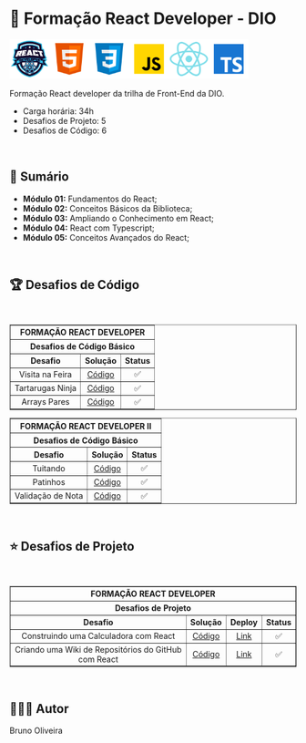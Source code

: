 # 📌 **Formação React Developer - DIO**

<img src="./assets/logo.webp" width="70" alt="Icone do Bootcamp react Developer"><img src="./assets/html.svg" width="70" alt="Icone HTML5"><img src="./assets/css.svg" width="70" alt="Icone CSS3"><img src="./assets/javascript.svg" width="70" alt="Icone JavaScript"><img src="./assets/react.svg" width="70" alt="Icone React"><img src="./assets/typescript.svg" width="70" alt="Icone TypeScript">

Formação React developer da trilha de Front-End da DIO.

- Carga horária: 34h
- Desafios de Projeto: 5
- Desafios de Código: 6

<br>

## 📎 **Sumário**

- **Módulo 01:** Fundamentos do React;
- **Módulo 02:** Conceitos Básicos da Biblioteca;
- **Módulo 03:** Ampliando o Conhecimento em React;
- **Módulo 04:** React com Typescript;
- **Módulo 05:** Conceitos Avançados do React;

<br>

## 🏆 **Desafios de Código**

<br>

<table border=1>
    <tr>
        <th colspan="3" style="text-align:center"><b>FORMAÇÃO REACT DEVELOPER</b></th>
    </tr>
    <tr>
        <th colspan="3" style="text-align:center">Desafios de Código Básico</th>
    </tr>
    <tr>
        <th style="text-align:center">Desafio</th>
        <th style="text-align:center">Solução</th>
        <th style="text-align:center">Status</th>
    </tr>
    <tr>
        <td align="center">Visita na Feira</td>
        <td align="center"><a href="https://github.com/BrunoOliveira16/Formacao-React-Developer-DIO/tree/main/TRILHA-REACT-MODULO-01/DESAFIO-DE-CODIGO/DESAFIO-DE-CODIGO-01">Código</a></td>
        <td align="center">✅</td>
    </tr>
    <tr>
        <td align="center">Tartarugas Ninja</td>
        <td align="center"><a href="https://github.com/BrunoOliveira16/Formacao-React-Developer-DIO/tree/main/TRILHA-REACT-MODULO-01/DESAFIO-DE-CODIGO/DESAFIO-DE-CODIGO-02">Código</a></td>
        <td align="center">✅</td>
    </tr>
    <tr>
        <td align="center">Arrays Pares</td>
        <td align="center"><a href="https://github.com/BrunoOliveira16/Formacao-React-Developer-DIO/tree/main/TRILHA-REACT-MODULO-01/DESAFIO-DE-CODIGO/DESAFIO-DE-CODIGO-03">Código</a></td>
        <td align="center">✅</td>
    </tr>
</table>

<table border=1>
    <tr>
        <th colspan="3" style="text-align:center"><b>FORMAÇÃO REACT DEVELOPER II</b></th>
    </tr>
    <tr>
        <th colspan="3" style="text-align:center">Desafios de Código Básico</th>
    </tr>
    <tr>
        <th style="text-align:center">Desafio</th>
        <th style="text-align:center">Solução</th>
        <th style="text-align:center">Status</th>
    </tr>
    <tr>
        <td align="center">Tuitando</td>
        <td align="center"><a href="https://github.com/BrunoOliveira16/Formacao-React-Developer-DIO/tree/main/TRILHA-REACT-MODULO-02/DESAFIO-DE-CODIGO/DESAFIO-DE-CODIGO-01">Código</a></td>
        <td align="center">✅</td>
    </tr>
    <tr>
        <td align="center">Patinhos</td>
        <td align="center"><a href="https://github.com/BrunoOliveira16/Formacao-React-Developer-DIO/tree/main/TRILHA-REACT-MODULO-02/DESAFIO-DE-CODIGO/DESAFIO-DE-CODIGO-02">Código</a></td>
        <td align="center">✅</td>
    </tr>
    <tr>
        <td align="center">Validação de Nota</td>
        <td align="center"><a href="https://github.com/BrunoOliveira16/Formacao-React-Developer-DIO/tree/main/TRILHA-REACT-MODULO-02/DESAFIO-DE-CODIGO/DESAFIO-DE-CODIGO-03">Código</a></td>
        <td align="center">✅</td>
    </tr>
    
</table>


<br>

## ⭐ **Desafios de Projeto**

<br>

<table border=1>
    <tr>
        <th colspan="4" style="text-align:center"><b>FORMAÇÃO REACT DEVELOPER</b></th>
    </tr>
    <tr>
        <th colspan="4" style="text-align:center">Desafios de Projeto</th>
    </tr>
    <tr>
        <th style="text-align:center">Desafio</th>
        <th style="text-align:center">Solução</th>
        <th style="text-align:center">Deploy</th>
        <th style="text-align:center">Status</th>
    </tr>
    <tr>
        <td align="center">Construindo uma Calculadora com React</td>
        <td align="center"><a href="https://github.com/BrunoOliveira16/calculadora-react">Código</a></td>
        <td align="center"><a href="https://calculadora-projeto-react.netlify.app/">Link</a></td>
        <td align="center">✅</td>
    </tr>
    <tr>
        <td align="center">Criando uma Wiki de Repositórios do GitHub com React</td>
        <td align="center"><a href="https://github.com/BrunoOliveira16/github-wiki">Código</a></td>
        <td align="center"><a href="https://wiki-repository-github.netlify.app/">Link</a></td>
        <td align="center">✅</td>
    </tr>
</table>

<br>

## 🙋🏻‍♂️ Autor
Bruno Oliveira
